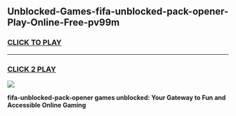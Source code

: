 
## Unblocked-Games-fifa-unblocked-pack-opener-Play-Online-Free-pv99m
<h3>
<a href="https://premium76.site?title=fifa-unblocked-pack-opener&ref=26A">CLICK TO PLAY</a></h3>
<hr>

<h3>
<a href="https://premium76.site?title=fifa-unblocked-pack-opener&ref=26A">CLICK 2 PLAY</a>
  
</h3>

<a href="https://premium76.site?title=fifa-unblocked-pack-opener&ref=26A"><img src="https://clearcache.store/games.png"></a>


**fifa-unblocked-pack-opener games unblocked: Your Gateway to Fun and Accessible Online Gaming**

